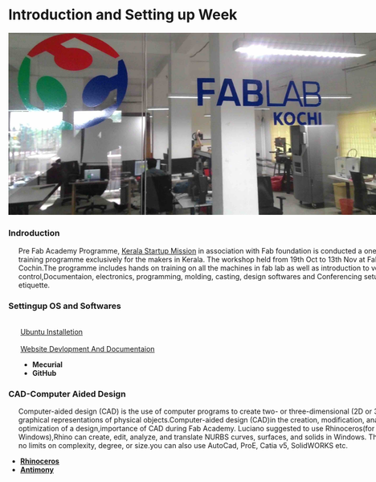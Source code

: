 
<div style="width:800px;">

# Introduction and Setting up Week

<center><img src="img/fablabdoor.jpg" width="800"/></center>

### Indroduction

<div align="justify;" style="margin-left:2.5%" style="margin-right:2.5%">

Pre Fab Academy Programme, [Kerala Startup Mission](https://startupmission.kerala.gov.in/) in association with Fab foundation is conducted a one month training programme exclusively for the makers in Kerala. The workshop held from 19th Oct to 13th Nov at Fablab Cochin.The programme includes hands on training on all the machines in fab lab as well as introduction to version control,Documentaion,  electronics, programming, molding, casting, design softwares and Conferencing setup and etiquette.
</div>

### Settingup OS and Softwares
<div style="margin-left:3%">
<br>
<a href=week1_1.html>Ubuntu Installetion</a><br>
<br>
<a href=week1_2.html>Website Devlopment And Documentaion</a><br>

* <b>Mecurial</b>
* <b>GitHub</b>

</div>

### CAD-Computer Aided Design
<div align="justify;" style="margin-left:2.5%" style="margin-right:2.5%">

Computer-aided design (CAD) is the use of computer programs to create two- or three-dimensional (2D or 3D) graphical representations of physical objects.Computer-aided design (CAD)in the creation, modification, analysis, or optimization of a design,importance of CAD during Fab Academy.
Luciano suggested to use Rhinoceros(for Windows),Rhino can create, edit, analyze, and translate NURBS curves, surfaces, and solids in Windows. There are no limits on complexity, degree, or size.you can also use AutoCad, ProE, Catia v5, SolidWORKS etc.
</div>

* <b><a href=week1_3.html>Rhinoceros</a></b>
* <b><a href=week1_4.html>Antimony</a></b>


 </div>